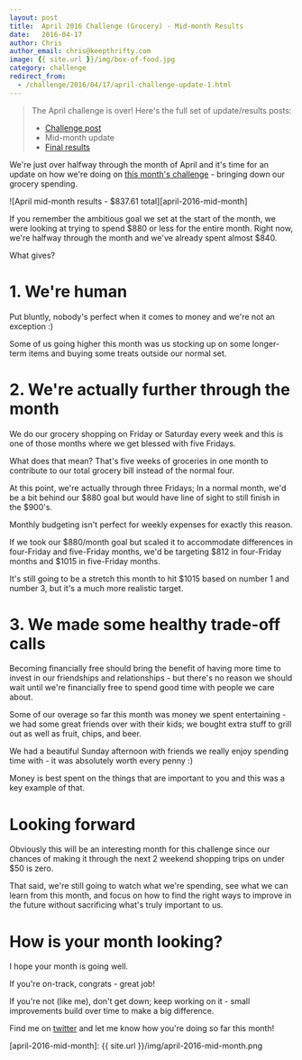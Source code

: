 ```yaml
---
layout: post
title:  April 2016 Challenge (Grocery) - Mid-month Results
date:   2016-04-17
author: Chris
author_email: chris@keepthrifty.com
image: {{ site.url }}/img/box-of-food.jpg
category: challenge
redirect_from:
  - /challenge/2016/04/17/april-challenge-update-1.html
---
```


> The April challenge is over! Here's the full set of update/results posts:
>
>   - [Challenge post][april-challenge-post]
>   - Mid-month update
>   - [Final results][final-results-post]

We're just over halfway through the month of April and it's time for an update on how we're doing on [this month's challenge][april-challenge-post] - bringing down our grocery spending.

![April mid-month results - $837.61 total][april-2016-mid-month]

If you remember the ambitious goal we set at the start of the month, we were looking at trying to spend $880 or less for the entire month. Right now, we're halfway through the month and we've already spent almost $840.

What gives?

# 1. We're human #

Put bluntly, nobody's perfect when it comes to money and we're not an exception :)

Some of us going higher this month was us stocking up on some longer-term items and buying some treats outside our normal set.

# 2. We're actually further through the month #

We do our grocery shopping on Friday or Saturday every week and this is one of those months where we get blessed with five Fridays.

What does that mean? That's five weeks of groceries in one month to contribute to our total grocery bill instead of the normal four.

At this point, we're actually through three Fridays; In a normal month, we'd be a bit behind our $880 goal but would have line of sight to still finish in the $900's.

Monthly budgeting isn't perfect for weekly expenses for exactly this reason.

If we took our $880/month goal but scaled it to accommodate differences in four-Friday and five-Friday months, we'd be targeting $812 in four-Friday months and $1015 in five-Friday months.

It's still going to be a stretch this month to hit $1015 based on number 1 and number 3, but it's a much more realistic target.

# 3. We made some healthy trade-off calls #

Becoming financially free should bring the benefit of having more time to invest in our friendships and relationships - but there's no reason we should wait until we're financially free to spend good time with people we care about.

Some of our overage so far this month was money we spent entertaining - we had some great friends over with their kids; we bought extra stuff to grill out as well as fruit, chips, and beer.

We had a beautiful Sunday afternoon with friends we really enjoy spending time with - it was absolutely worth every penny :)

Money is best spent on the things that are important to you and this was a key example of that.

# Looking forward #

Obviously this will be an interesting month for this challenge since our chances of making it through the next 2 weekend shopping trips on under $50 is zero.

That said, we're still going to watch what we're spending, see what we can learn from this month, and focus on how to find the right ways to improve in the future without sacrificing what's truly important to us.

# How is your month looking? #

I hope your month is going well.

If you're on-track, congrats - great job!

If you're not (like me), don't get down; keep working on it - small improvements build over time to make a big difference.

Find me on [twitter][twitter-profile] and let me know how you're doing so far this month!

[april-challenge-post]: /challenges/2016-04-grocery/

[twitter-profile]: http://www.twitter.com/keepthrifty

[april-2016-mid-month]: {{ site.url }}/img/april-2016-mid-month.png

[final-results-post]: /challenges/2016-04-grocery/update-2.html
